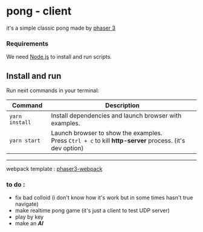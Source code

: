 # pong - client
it's a simple classic pong made by [phaser 3](https://www.phaser.io/)

### Requirements

We need [Node.js](https://nodejs.org) to install and run scripts.

## Install and run

Run next commands in your terminal:

| Command | Description |
|---------|-------------|
| `yarn install` | Install dependencies and launch browser with examples.|
| `yarn start` | Launch browser to show the examples. <br> Press `Ctrl + c` to kill **http-server** process. (it's dev option)|
----
 webpack template : [phaser3-webpack](https://github.com/photonstorm/phaser3-project-template)
 
 ### to do :
- fix bad colloid (i don't know how it's work but in some times hasn't true navigate)
- make realtime pong game (it's just a client to test UDP server)
- play by key
- make an ***AI***
